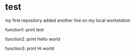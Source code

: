 ﻿# test
my first repository
added another line on my local workstation


function1:
 print test

function2:
  print Hello world

function3:
  print Hi world

